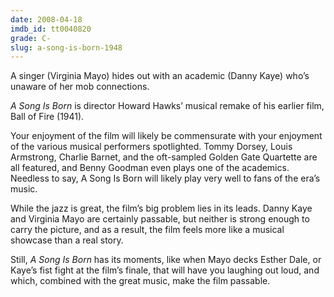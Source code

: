 ```yaml
---
date: 2008-04-18
imdb_id: tt0040820
grade: C-
slug: a-song-is-born-1948
---
```


A singer (Virginia Mayo) hides out with an academic (Danny Kaye) who’s unaware of her mob connections.

_A Song Is Born_ is director Howard Hawks’ musical remake of his earlier film, Ball of Fire (1941).

Your enjoyment of the film will likely be commensurate with your enjoyment of the various musical performers spotlighted. Tommy Dorsey, Louis Armstrong, Charlie Barnet, and the oft-sampled Golden Gate Quartette are all featured, and Benny Goodman even plays one of the academics. Needless to say, A Song Is Born will likely play very well to fans of the era’s music.

While the jazz is great, the film’s big problem lies in its leads. Danny Kaye and Virginia Mayo are certainly passable, but neither is strong enough to carry the picture, and as a result, the film feels more like a musical showcase than a real story.

Still, _A Song Is Born_ has its moments, like when Mayo decks Esther Dale, or Kaye’s fist fight at the film’s finale, that will have you laughing out loud, and which, combined with the great music, make the film passable.
